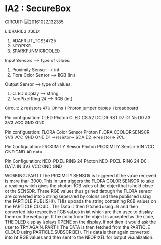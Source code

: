 # IA2 : SecureBox
CIRCUIT: ![20161027_132335](https://cloud.githubusercontent.com/assets/4143545/19778041/f868fed2-9c48-11e6-92ea-64fe52787a9e.jpg)


LIBRARIES USED:
1. ADAFRUIT_TCS24725
2. NEOPIXEL
3. SPARKFUNMICROOLED

Input Sensors --> type of values:
1. Proximity Sensor --> int 
2. Flora Color Sensor --> RGB (int)

Output Sensor --> type of values:
1. OLED display --> string
2. NeoPixel Ring 24 --> RGB (int)

Circuit:
2 resistors 470 Ohms
1 Photon
jumper cables
1 breadboard

Pin configuration: OLED
Photon            OLED
CS                A2
DC                D6
RST               D7
D1                A5
D0                A3
3V3               VCC
GND               GND

Pin configuration: FLORA Color Sensor
Photon            FLORA CCOLOR SENSOR
3V3               VCC
GND               GND
D1 ->resistor->  SDA
D2 ->resistor->  SCL

Pin Configuration: PROXIMITY Sensor
Photon            PROXIMITY Sensor
VIN               VCC
GND               GND
A0                data

Pin Configuration: NEO-PIXEL RING 24
Photon            NEO-PIXEL RING 24
D0                DATA IN
3V3               VCC
GND               GND

WORKING:
PART I
        The PRIXIMITY SENSOR is triggered if the value recieved is more than 3000. This in turn triggers the FLORA COLOR SENSOR to take a reading which gives the photon RGB vales of the objectthat is held close ot the SENSOR.
        These RGB values thus gained through the FLORA sensor are converted into a string seperated by colons and then published using the PARTICLE.PUBLISH(). THIs uploads the string containing RGB values on the PARTICLE CLOUD. .
        The Data is then fetched using JS and then converted into respective RGB values in int which are then used to display them on the webpage.
         If the color from the object is accepted as the code, THE OLED display isplays OPENE on the display. If not then it would ask the user to TRY AGAIN.
PART II
        The DATA is then fetched from the PARTICLE CLOUD using PARTICLE.SUBSCRIBE(). This data is then again converted into int RGB values and then sent to the NEOPIXEL for output visualization.
  
